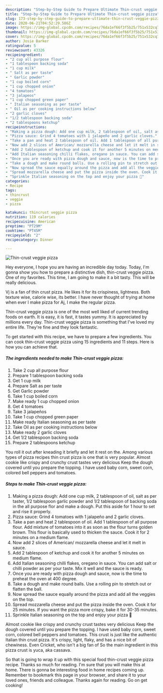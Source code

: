 ```yaml
---
description: "Step-by-Step Guide to Prepare Ultimate Thin-crust veggie pizza"
title: "Step-by-Step Guide to Prepare Ultimate Thin-crust veggie pizza"
slug: 173-step-by-step-guide-to-prepare-ultimate-thin-crust-veggie-pizza
date: 2020-06-21T04:52:29.586Z
image: https://img-global.cpcdn.com/recipes/76da1ef66f3f5b25/751x532cq70/thin-crust-veggie-pizza-recipe-main-photo.jpg
thumbnail: https://img-global.cpcdn.com/recipes/76da1ef66f3f5b25/751x532cq70/thin-crust-veggie-pizza-recipe-main-photo.jpg
cover: https://img-global.cpcdn.com/recipes/76da1ef66f3f5b25/751x532cq70/thin-crust-veggie-pizza-recipe-main-photo.jpg
author: Josie Barker
ratingvalue: 5
reviewcount: 43326
recipeingredient:
- "2 cup all purpose flour"
- "1 tablespoon backing soda"
- "1 cup milk"
- " Salt as per taste"
- " Garlic powder"
- "1 cup boiled corn"
- "1 cup chopped onion"
- "4 tomatoes"
- "3 jalapeos"
- "1 cup chopped green paper"
- " Italian seasoning as per taste"
- " Oil as per cooking instructions below"
- "2 garlic cloves"
- "1/2 tablespoon backing soda"
- "2 tablespoons ketchup"
recipeinstructions:
- "Making a pizza dough: Add one cup milk, 2 tablespoon of oil, salt as per taster, 1/2 tablespoon garlic powder and 1/2 tablespoon of backing soda in the all purpose flor and make a dough. Put this aside for 1 hour to set and rise it properly."
- "Pizza sauce: Grind 4 tomatoes with 1 jalapeño and 2 garlic cloves."
- "Take a pan and heat 2 tablespoon of oil. Add 1 tablespoon of all purpose flour. Add mixture of tomatoes into it as soon as the flour turns golden brown. This flour is basically used to thicken the sauce. Cook it for 2 minutes on a medium flame."
- "Now add 2 slices of American/ mozzarella cheese and let it melt in sauce."
- "Add 2 tablespoon of ketchup and cook it for another 5 minutes on medium flame."
- "Add Italian seasoning chilli flakes, oregano in sauce. You can add salt or chilli powder as per your taste. Mix it well and the sauce is ready."
- "Once you are ready with pizza dough and sauce, now is the time to preheat the oven at 400 degree."
- "Take a dough and make round balls. Use a rolling pin to stretch out or flatten the ball."
- "Now spread the sauce equally around the pizza and add all the veggies on the top."
- "Spread mozzarella cheese and put the pizza inside the oven. Cook it for 25 minutes. If you want the pizza more crispy, bake it for 30-35 minutes."
- "Sprinkle Italian seasoning on the top and enjoy your pizza 🙂"
categories:
- Recipe
tags:
- thincrust
- veggie
- pizza

katakunci: thincrust veggie pizza 
nutrition: 119 calories
recipecuisine: American
preptime: "PT29M"
cooktime: "PT45M"
recipeyield: "2"
recipecategory: Dinner

---
```



![Thin-crust veggie pizza](https://img-global.cpcdn.com/recipes/76da1ef66f3f5b25/751x532cq70/thin-crust-veggie-pizza-recipe-main-photo.jpg)

Hey everyone, I hope you are having an incredible day today. Today, I'm gonna show you how to prepare a distinctive dish, thin-crust veggie pizza. One of my favorites. This time, I am going to make it a bit tasty. This will be really delicious.

Vj is a fan of thin crust pizza. He likes it for its crispiness, lightness. Both texture wise, calorie wise, its better. I have never thought of trying at home when ever I make pizza for Aj, I make the regular pizza.

Thin-crust veggie pizza is one of the most well liked of current trending foods on earth. It is easy, it is fast, it tastes yummy. It is appreciated by millions every day. Thin-crust veggie pizza is something that I've loved my entire life. They're fine and they look fantastic.


To get started with this recipe, we have to prepare a few ingredients. You can cook thin-crust veggie pizza using 15 ingredients and 11 steps. Here is how you can achieve that.

<!--inarticleads1-->

##### The ingredients needed to make Thin-crust veggie pizza:

1. Take 2 cup all purpose flour
1. Prepare 1 tablespoon backing soda
1. Get 1 cup milk
1. Prepare  Salt as per taste
1. Get  Garlic powder
1. Take 1 cup boiled corn
1. Make ready 1 cup chopped onion
1. Get 4 tomatoes
1. Take 3 jalapeños
1. Take 1 cup chopped green paper
1. Make ready  Italian seasoning as per taste
1. Take  Oil as per cooking instructions below
1. Make ready 2 garlic cloves
1. Get 1/2 tablespoon backing soda
1. Prepare 2 tablespoons ketchup


You roll it out after kneading it briefly and let it rest on the. Among various types of pizza recipes thin crust pizza is one that is very popular. Almost cookie like crispy and crunchy crust tastes very delicious Keep the dough covered until you prepare the topping. I have used baby corn, sweet corn, colored bell peppers and tomatoes. 

<!--inarticleads2-->

##### Steps to make Thin-crust veggie pizza:

1. Making a pizza dough: Add one cup milk, 2 tablespoon of oil, salt as per taster, 1/2 tablespoon garlic powder and 1/2 tablespoon of backing soda in the all purpose flor and make a dough. Put this aside for 1 hour to set and rise it properly.
1. Pizza sauce: Grind 4 tomatoes with 1 jalapeño and 2 garlic cloves.
1. Take a pan and heat 2 tablespoon of oil. Add 1 tablespoon of all purpose flour. Add mixture of tomatoes into it as soon as the flour turns golden brown. This flour is basically used to thicken the sauce. Cook it for 2 minutes on a medium flame.
1. Now add 2 slices of American/ mozzarella cheese and let it melt in sauce.
1. Add 2 tablespoon of ketchup and cook it for another 5 minutes on medium flame.
1. Add Italian seasoning chilli flakes, oregano in sauce. You can add salt or chilli powder as per your taste. Mix it well and the sauce is ready.
1. Once you are ready with pizza dough and sauce, now is the time to preheat the oven at 400 degree.
1. Take a dough and make round balls. Use a rolling pin to stretch out or flatten the ball.
1. Now spread the sauce equally around the pizza and add all the veggies on the top.
1. Spread mozzarella cheese and put the pizza inside the oven. Cook it for 25 minutes. If you want the pizza more crispy, bake it for 30-35 minutes.
1. Sprinkle Italian seasoning on the top and enjoy your pizza 🙂


Almost cookie like crispy and crunchy crust tastes very delicious Keep the dough covered until you prepare the topping. I have used baby corn, sweet corn, colored bell peppers and tomatoes. This crust is just like the authentic Italian thin crust pizza. It&#39;s crispy, light, flaky, and has a nice bit of chewiness. Even Cricket, who isn&#39;t a big fan of So the main ingredient in this pizza crust is yuca, aka cassava. 

So that is going to wrap it up with this special food thin-crust veggie pizza recipe. Thanks so much for reading. I'm sure that you will make this at home. There is gonna be interesting food in home recipes coming up. Remember to bookmark this page in your browser, and share it to your loved ones, friends and colleague. Thanks again for reading. Go on get cooking!
